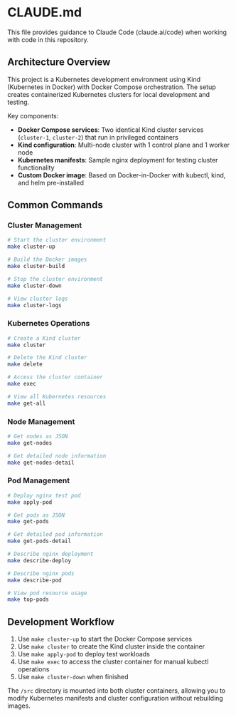 # CLAUDE.md

This file provides guidance to Claude Code (claude.ai/code) when working with code in this repository.

## Architecture Overview

This project is a Kubernetes development environment using Kind (Kubernetes in Docker) with Docker Compose orchestration. The setup creates containerized Kubernetes clusters for local development and testing.

Key components:
- **Docker Compose services**: Two identical Kind cluster services (`cluster-1`, `cluster-2`) that run in privileged containers
- **Kind configuration**: Multi-node cluster with 1 control plane and 1 worker node
- **Kubernetes manifests**: Sample nginx deployment for testing cluster functionality
- **Custom Docker image**: Based on Docker-in-Docker with kubectl, kind, and helm pre-installed

## Common Commands

### Cluster Management
```bash
# Start the cluster environment
make cluster-up

# Build the Docker images
make cluster-build

# Stop the cluster environment
make cluster-down

# View cluster logs
make cluster-logs
```

### Kubernetes Operations
```bash
# Create a Kind cluster
make cluster

# Delete the Kind cluster
make delete

# Access the cluster container
make exec

# View all Kubernetes resources
make get-all
```

### Node Management
```bash
# Get nodes as JSON
make get-nodes

# Get detailed node information
make get-nodes-detail
```

### Pod Management
```bash
# Deploy nginx test pod
make apply-pod

# Get pods as JSON
make get-pods

# Get detailed pod information
make get-pods-detail

# Describe nginx deployment
make describe-deploy

# Describe nginx pods
make describe-pod

# View pod resource usage
make top-pods
```

## Development Workflow

1. Use `make cluster-up` to start the Docker Compose services
2. Use `make cluster` to create the Kind cluster inside the container
3. Use `make apply-pod` to deploy test workloads
4. Use `make exec` to access the cluster container for manual kubectl operations
5. Use `make cluster-down` when finished

The `/src` directory is mounted into both cluster containers, allowing you to modify Kubernetes manifests and cluster configuration without rebuilding images.
